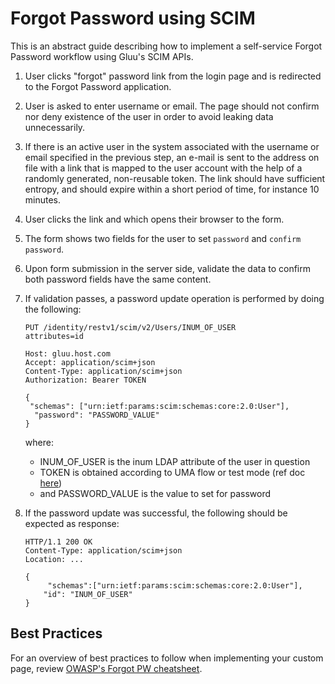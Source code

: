 # Forgot Password using SCIM

This is an abstract guide describing how to implement a self-service Forgot Password workflow using Gluu's SCIM APIs. 

1. User clicks "forgot" password link from the login page and is redirected to the Forgot Password application. 
1. User is asked to enter username or email. The page should not confirm nor deny existence of the user in order to avoid leaking data unnecessarily.          
1. If there is an active user in the system associated with the username or email specified in the previous step, an e-mail is sent to the address on file with a link that is mapped to the user account with the help of a randomly generated, non-reusable token. The link should have sufficient entropy, and should expire within a short period of time, for instance 10 minutes. 
1. User clicks the link and which opens their browser to the form.
1. The form shows two fields for the user to set `password` and `confirm password`.
1. Upon form submission in the server side, validate the data to confirm both password fields have the same content.
1. If validation passes, a password update operation is performed by doing the following: 

    ```
    PUT /identity/restv1/scim/v2/Users/INUM_OF_USER
    attributes=id

    Host: gluu.host.com
    Accept: application/scim+json
    Content-Type: application/scim+json
    Authorization: Bearer TOKEN

    {
     "schemas": ["urn:ietf:params:scim:schemas:core:2.0:User"],
      "password": "PASSWORD_VALUE"
    }
    ```

    where:

    - INUM_OF_USER is the inum LDAP attribute of the user in question     
    - TOKEN is obtained according to UMA flow or test mode (ref doc [here](https://gluu.org/docs/ce/user-management/scim2/))    
    - and PASSWORD_VALUE is the value to set for password     

1. If the password update was successful, the following should be expected as response:

    ```
    HTTP/1.1 200 OK
    Content-Type: application/scim+json
    Location: ...

    {
         "schemas":["urn:ietf:params:scim:schemas:core:2.0:User"],
        "id": "INUM_OF_USER"
    }
    ```

## Best Practices

For an overview of best practices to follow when implementing your custom page, review [OWASP's Forgot PW cheatsheet](https://www.owasp.org/index.php/Forgot_Password_Cheat_Sheet). 
